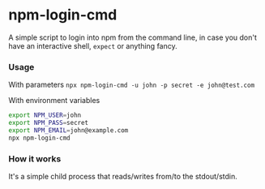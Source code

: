 # npm-login-cmd

A simple script to login into npm from the command line, in case you don't have
an interactive shell, `expect` or anything fancy.

### Usage

With parameters
`npx npm-login-cmd -u john -p secret -e john@test.com`

With environment variables

```bash
export NPM_USER=john
export NPM_PASS=secret
export NPM_EMAIL=john@example.com
npx npm-login-cmd
```

### How it works

It's a simple child process that reads/writes from/to the stdout/stdin.
